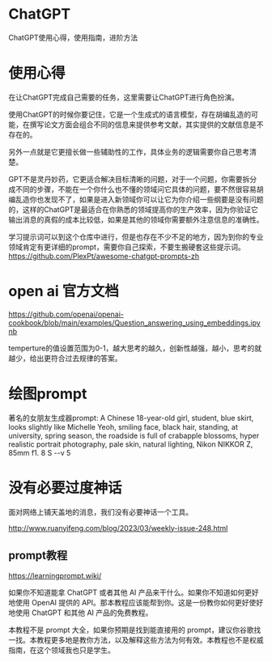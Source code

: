 # ChatGPT
ChatGPT使用心得，使用指南，进阶方法



# 使用心得
在让ChatGPT完成自己需要的任务，这里需要让ChatGPT进行角色扮演。

使用ChatGPT的时候你要记住，它是一个生成式的语言模型，存在胡编乱造的可能，在撰写论文方面会组合不同的信息来提供参考文献，其实提供的文献信息是不存在的。

另外一点就是它更擅长做一些辅助性的工作，具体业务的逻辑需要你自己思考清楚。

GPT不是灵丹妙药，它更适合解决目标清晰的问题，对于一个问题，你需要拆分成不同的步骤，不能在一个你什么也不懂的领域问它具体的问题，要不然很容易胡编乱造你也发现不了，如果是进入新领域你可以让它为你介绍一些纲要是没有问题的，这样的ChatGPT是最适合在你熟悉的领域提高你的生产效率，因为你验证它输出消息的真假的成本比较低，如果是其他的领域你需要额外注意信息的准确性。

学习提示词可以到这个仓库中进行，但是也存在不少不足的地方，因为到你的专业领域肯定有更详细的prompt，需要你自己探索，不要生搬硬套这些提示词。
https://github.com/PlexPt/awesome-chatgpt-prompts-zh


# open ai 官方文档
https://github.com/openai/openai-cookbook/blob/main/examples/Question_answering_using_embeddings.ipynb

temperture的值设置范围为0-1，越大思考的越久，创新性越强，越小，思考的就越少，给出更符合过去规律的答案。


# 绘图prompt
著名的女朋友生成器prompt:  A Chinese 18-year-old girl, student, blue skirt, looks slightly like Michelle Yeoh, smiling face, black hair, standing, at university, spring season, the roadside is full of crabapple blossoms, hyper realistic portrait photography, pale skin, natural lighting, Nikon NIKKOR Z, 85mm f1. 8 S --v 5


# 没有必要过度神话
面对网络上铺天盖地的消息，我们没有必要神话一个工具。

http://www.ruanyifeng.com/blog/2023/03/weekly-issue-248.html


## prompt教程

https://learningprompt.wiki/

如果你不知道能拿 ChatGPT 或者其他 AI 产品来干什么。如果你不知道如何更好地使用 OpenAI 提供的 API。那本教程应该能帮到你。这是一份教你如何更好使好地使用 ChatGPT 和其他 AI 产品的免费教程。

本教程不是 prompt 大全，如果你预期是找到能直接用的 prompt，建议你谷歌找一找。本教程更多地是教你方法，以及解释这些方法为何有效。本教程也不是权威指南，在这个领域我也只是学生。



























